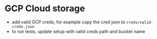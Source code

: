 # GCP Cloud storage

- add valid GCP creds, for example copy the cred json to `creds/valid-creds.json`
- to run tests, update setup with valid creds path and bucket name 
 
 
